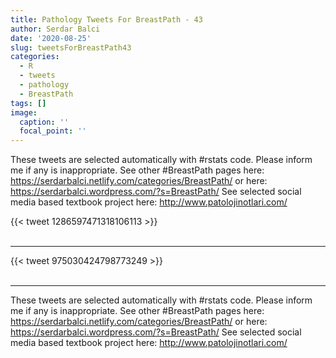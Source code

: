 ```yaml
---
title: Pathology Tweets For BreastPath - 43
author: Serdar Balci
date: '2020-08-25'
slug: tweetsForBreastPath43
categories:
  - R
  - tweets
  - pathology
  - BreastPath
tags: []
image:
  caption: ''
  focal_point: ''
---
```



These tweets are selected automatically with #rstats code. Please inform me if any is inappropriate.
See other #BreastPath pages here: https://serdarbalci.netlify.com/categories/BreastPath/  or here: https://serdarbalci.wordpress.com/?s=BreastPath/ 
See selected social media based textbook project here: http://www.patolojinotlari.com/

{{< tweet 1286597471318106113 >}}
<br>
<br>
<hr>
{{< tweet 975030424798773249 >}}
<br>
<br>
<hr>


These tweets are selected automatically with #rstats code. Please inform me if any is inappropriate.
See other #BreastPath pages here: https://serdarbalci.netlify.com/categories/BreastPath/  or here: https://serdarbalci.wordpress.com/?s=BreastPath/ 
See selected social media based textbook project here: http://www.patolojinotlari.com/
